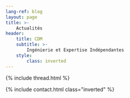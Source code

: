 ```yaml
---
lang-ref: blog
layout: page
title: >-
    Actualités
header:
    title: CDM
    subtitle: >-
        Ingénierie et Expertise Indépendantes
    style:
        class: inverted
---
```


{% include thread.html %}

{% include contact.html class="inverted" %}

